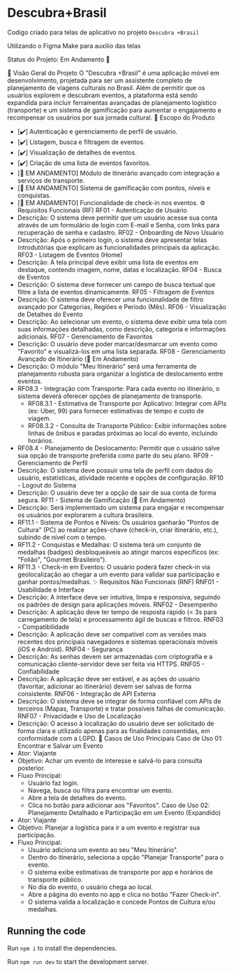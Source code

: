 
  # Descubra+Brasil
  Codigo criado para telas de aplicativo no projeto `Descubra +Brasil`

  Utilizando o Figma Make para auxilio das telas
  
  Status do Projeto: Em Andamento 🚧
  
📄 Visão Geral do Projeto
O "Descubra +Brasil" é uma aplicação móvel em desenvolvimento, projetada para ser um assistente completo de planejamento de viagens culturais no Brasil. Além de permitir que os usuários explorem e descubram eventos, a plataforma está sendo expandida para incluir ferramentas avançadas de planejamento logístico (transporte) e um sistema de gamificação para aumentar o engajamento e recompensar os usuários por sua jornada cultural.
🎯 Escopo do Produto
 * [✔️] Autenticação e gerenciamento de perfil de usuário.
 * [✔️] Listagem, busca e filtragem de eventos.
 * [✔️] Visualização de detalhes de eventos.
 * [✔️] Criação de uma lista de eventos favoritos.
 * [🚧 EM ANDAMENTO] Módulo de itinerário avançado com integração a serviços de transporte.
 * [🚧 EM ANDAMENTO] Sistema de gamificação com pontos, níveis e conquistas.
 * [🚧 EM ANDAMENTO] Funcionalidade de check-in nos eventos.
⚙️ Requisitos Funcionais (RF)
RF01 - Autenticação de Usuário
 * Descrição: O sistema deve permitir que um usuário acesse sua conta através de um formulário de login com E-mail e Senha, com links para recuperação de senha e cadastro.
RF02 - Onboarding de Novo Usuário
 * Descrição: Após o primeiro login, o sistema deve apresentar telas introdutórias que explicam as funcionalidades principais da aplicação.
RF03 - Listagem de Eventos (Home)
 * Descrição: A tela principal deve exibir uma lista de eventos em destaque, contendo imagem, nome, datas e localização.
RF04 - Busca de Eventos
 * Descrição: O sistema deve fornecer um campo de busca textual que filtre a lista de eventos dinamicamente.
RF05 - Filtragem de Eventos
 * Descrição: O sistema deve oferecer uma funcionalidade de filtro avançado por Categorias, Regiões e Período (Mês).
RF06 - Visualização de Detalhes do Evento
 * Descrição: Ao selecionar um evento, o sistema deve exibir uma tela com suas informações detalhadas, como descrição, categoria e informações adicionais.
RF07 - Gerenciamento de Favoritos
 * Descrição: O usuário deve poder marcar/desmarcar um evento como "Favorito" e visualizá-los em uma lista separada.
RF08 - Gerenciamento Avançado de Itinerário (🚧 Em Andamento)
 * Descrição: O módulo "Meu Itinerário" será uma ferramenta de planejamento robusta para organizar a logística de deslocamento entre eventos.
 * RF08.3 - Integração com Transporte: Para cada evento no itinerário, o sistema deverá oferecer opções de planejamento de transporte.
   * RF08.3.1 - Estimativa de Transporte por Aplicativo: Integrar com APIs (ex: Uber, 99) para fornecer estimativas de tempo e custo de viagem.
   * RF08.3.2 - Consulta de Transporte Público: Exibir informações sobre linhas de ônibus e paradas próximas ao local do evento, incluindo horários.
 * RF08.4 - Planejamento de Deslocamento: Permitir que o usuário salve sua opção de transporte preferida como parte do seu plano.
RF09 - Gerenciamento de Perfil
 * Descrição: O sistema deve possuir uma tela de perfil com dados do usuário, estatísticas, atividade recente e opções de configuração.
RF10 - Logout do Sistema
 * Descrição: O usuário deve ter a opção de sair de sua conta de forma segura.
RF11 - Sistema de Gamificação (🚧 Em Andamento)
 * Descrição: Será implementado um sistema para engajar e recompensar os usuários por explorarem a cultura brasileira.
 * RF11.1 - Sistema de Pontos e Níveis: Os usuários ganharão "Pontos de Cultura" (PC) ao realizar ações-chave (check-in, criar itinerário, etc.), subindo de nível com o tempo.
 * RF11.2 - Conquistas e Medalhas: O sistema terá um conjunto de medalhas (badges) desbloqueáveis ao atingir marcos específicos (ex: "Folião", "Gourmet Brasileiro").
 * RF11.3 - Check-in em Eventos: O usuário poderá fazer check-in via geolocalização ao chegar a um evento para validar sua participação e ganhar pontos/medalhas.
✨ Requisitos Não Funcionais (RNF)
RNF01 - Usabilidade e Interface
 * Descrição: A interface deve ser intuitiva, limpa e responsiva, seguindo os padrões de design para aplicações móveis.
RNF02 - Desempenho
 * Descrição: A aplicação deve ter tempo de resposta rápido (< 3s para carregamento de tela) e processamento ágil de buscas e filtros.
RNF03 - Compatibilidade
 * Descrição: A aplicação deve ser compatível com as versões mais recentes dos principais navegadores e sistemas operacionais móveis (iOS e Android).
RNF04 - Segurança
 * Descrição: As senhas devem ser armazenadas com criptografia e a comunicação cliente-servidor deve ser feita via HTTPS.
RNF05 - Confiabilidade
 * Descrição: A aplicação deve ser estável, e as ações do usuário (favoritar, adicionar ao itinerário) devem ser salvas de forma consistente.
RNF06 - Integração de API Externa
 * Descrição: O sistema deve se integrar de forma confiável com APIs de terceiros (Mapas, Transporte) e tratar possíveis falhas de comunicação.
RNF07 - Privacidade e Uso de Localização
 * Descrição: O acesso à localização do usuário deve ser solicitado de forma clara e utilizado apenas para as finalidades consentidas, em conformidade com a LGPD.
🚶 Casos de Uso Principais
Caso de Uso 01: Encontrar e Salvar um Evento
 * Ator: Viajante
 * Objetivo: Achar um evento de interesse e salvá-lo para consulta posterior.
 * Fluxo Principal:
   * Usuário faz login.
   * Navega, busca ou filtra para encontrar um evento.
   * Abre a tela de detalhes do evento.
   * Clica no botão para adicionar aos "Favoritos".
Caso de Uso 02: Planejamento Detalhado e Participação em um Evento (Expandido)
 * Ator: Viajante
 * Objetivo: Planejar a logística para ir a um evento e registrar sua participação.
 * Fluxo Principal:
   * Usuário adiciona um evento ao seu "Meu Itinerário".
   * Dentro do itinerário, seleciona a opção "Planejar Transporte" para o evento.
   * O sistema exibe estimativas de transporte por app e horários de transporte público.
   * No dia do evento, o usuário chega ao local.
   * Abre a página do evento no app e clica no botão "Fazer Check-in".
   * O sistema valida a localização e concede Pontos de Cultura e/ou medalhas.

  ## Running the code

  Run `npm i` to install the dependencies.

  Run `npm run dev` to start the development server.
  
